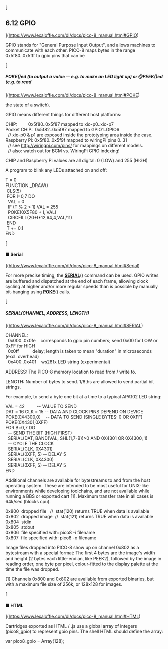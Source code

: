 [

6.12 GPIO
---------

](https://www.lexaloffle.com/dl/docs/pico-8_manual.html#GPIO)

GPIO stands for "General Purpose Input Output", and allows machines to communicate with each other. PICO-8 maps bytes in the range 0x5f80..0x5fff to gpio pins that can be

  
[

##### POKE()ed (to output a value -- e.g. to make an LED light up) or @PEEK()ed (e.g. to read

](https://www.lexaloffle.com/dl/docs/pico-8_manual.html#POKE)

the state of a switch).

GPIO means different things for different host platforms:

CHIP:         0x5f80..0x5f87 mapped to xio-p0..xio-p7  
Pocket CHIP:  0x5f82..0x5f87 mapped to GPIO1..GPIO6  
  // xio-p0 & p1 are exposed inside the prototyping area inside the case.  
Raspberry Pi: 0x5f80..0x5f9f mapped to wiringPi pins 0..31  
  // see http://wiringpi.com/pins/ for mappings on different models.  
  // also: watch out for BCM vs. WiringPi GPIO indexing!  

CHIP and Raspberry Pi values are all digital: 0 (LOW) and 255 (HIGH)

A program to blink any LEDs attached on and off:

T = 0  
FUNCTION \_DRAW()  
 CLS(5)  
 FOR I=0,7 DO  
  VAL = 0  
  IF (T % 2 < 1) VAL = 255  
  POKE(0X5F80 + I, VAL)  
  CIRCFILL(20+I\*12,64,4,VAL/11)  
 END  
 T += 0.1  
END  

[

#### ■ Serial

](https://www.lexaloffle.com/dl/docs/pico-8_manual.html#Serial)

For more precise timing, the [**SERIAL**](https://www.lexaloffle.com/dl/docs/pico-8_manual.html#SERIAL)() command can be used. GPIO writes are buffered and dispatched at the end of each frame, allowing clock cycling at higher and/or more regular speeds than is possible by manually bit-banging using [**POKE**](https://www.lexaloffle.com/dl/docs/pico-8_manual.html#POKE)() calls.

  
[

##### SERIAL(CHANNEL, ADDRESS, LENGTH)

](https://www.lexaloffle.com/dl/docs/pico-8_manual.html#SERIAL)

CHANNEL:  
  0x000..0x0fe    corresponds to gpio pin numbers; send 0x00 for LOW or 0xFF for HIGH  
  0x0ff           delay; length is taken to mean "duration" in microseconds (excl. overhead)  
  0x400..0x401    ws281x LED string (experimental)  

ADDRESS: The PICO-8 memory location to read from / write to.

LENGTH: Number of bytes to send. 1/8ths are allowed to send partial bit strings.

For example, to send a byte one bit at a time to a typical APA102 LED string:

VAL = 42          -- VALUE TO SEND  
DAT = 16 CLK = 15 -- DATA AND CLOCK PINS DEPEND ON DEVICE  
POKE(0X4300,0)    -- DATA TO SEND (SINGLE BYTES: 0 OR 0XFF)  
POKE(0X4301,0XFF)  
FOR B=0,7 DO  
  -- SEND THE BIT (HIGH FIRST)  
  SERIAL(DAT, BAND(VAL, SHL(1,7-B))>0 AND 0X4301 OR 0X4300, 1)  
  -- CYCLE THE CLOCK  
  SERIAL(CLK, 0X4301)  
  SERIAL(0XFF, 5) -- DELAY 5  
  SERIAL(CLK, 0X4300)  
  SERIAL(0XFF, 5) -- DELAY 5  
END  

Additional channels are available for bytestreams to and from the host operating system. These are intended to be most useful for UNIX-like environments while developing toolchains, and are not available while running a BBS or exported cart \[1\]. Maximum transfer rate in all cases is 64k/sec (blocks cpu).

0x800  dropped file   //  stat(120) returns TRUE when data is available  
0x802  dropped image  //  stat(121) returns TRUE when data is available  
0x804  stdin  
0x805  stdout  
0x806  file specified with: pico8 -i filename  
0x807  file specified with: pico8 -o filename  

Image files dropped into PICO-8 show up on channel 0x802 as a bytestream with a special format: The first 4 bytes are the image's width and height (2 bytes each little-endian, like PEEK2), followed by the image in reading order, one byte per pixel, colour-fitted to the display palette at the time the file was dropped.

\[1\] Channels 0x800 and 0x802 are available from exported binaries, but with a maximum file size of 256k, or 128x128 for images.

[

#### ■ HTML

](https://www.lexaloffle.com/dl/docs/pico-8_manual.html#HTML)

Cartridges exported as HTML / .js use a global array of integers (pico8\_gpio) to represent gpio pins. The shell HTML should define the array:

var pico8\_gpio = Array(128);  
